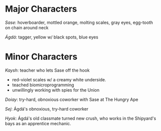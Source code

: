 # Major Characters
*Sase*: hoverboarder, mottled orange, molting scales, gray eyes, egg-tooth on chain around neck

*Ágdá*: tagger, yellow w/ black spots, blue eyes


# Minor Characters
*Kaysh*: teacher who lets Sase off the hook

- red-violet scales w/ a creamy white underside.
- teached biomicroprogramming
- unwillingly working with spies for the Union

*Doiay*: try-hard, obnoxious coworker with Sase at The Hungry Ape

*Sej*: Ágdá's obnoxious, try-hard coworker

*Hyok*: Ágdá's old classmate turned new crush, who works in the Shipyard's bays as an apprentice mechanic.